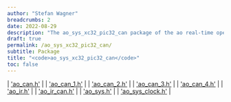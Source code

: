 ```yaml
---
author: "Stefan Wagner"
breadcrumbs: 2
date: 2022-08-29
description: "The ao_sys_xc32_pic32_can package of the ao real-time operating system."
draft: true
permalink: /ao_sys_xc32_pic32_can/ 
subtitle: Package
title: "<code>ao_sys_xc32_pic32_can</code>"
toc: false
---
```


| ['ao_can.h'](ao_can.h.md) |
| ['ao_can_1.h'](ao_can_1.h.md) |
| ['ao_can_2.h'](ao_can_2.h.md) |
| ['ao_can_3.h'](ao_can_3.h.md) |
| ['ao_can_4.h'](ao_can_4.h.md) |
| ['ao_ir.h'](ao_ir.h.md) |
| ['ao_ir_can.h'](ao_ir_can.h.md) |
| ['ao_sys.h'](ao_sys.h.md) |
| ['ao_sys_clock.h'](ao_sys_clock.h.md) |
